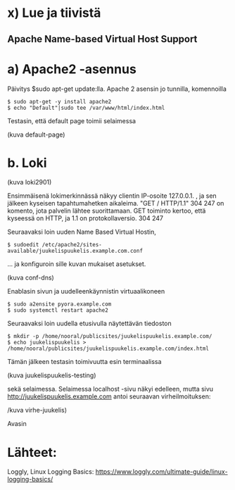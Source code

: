# x) Lue ja tiivistä

## Apache Name-based Virtual Host Support

# a) Apache2 -asennus

Päivitys $sudo apt-get update:lla. 
Apache 2 asensin jo tunnilla, komennoilla  

    $ sudo apt-get -y install apache2
    $ echo "Default"|sudo tee /var/www/html/index.html

Testasin, että default page toimii selaimessa

(kuva default-page)


# b. Loki

(kuva loki2901)

Ensimmäisenä lokimerkinnässä näkyy clientin IP-osoite 127.0.0.1. , ja sen jälkeen kyseisen tapahtumahetken aikaleima. "GET / HTTP/1.1" 304 247 on komento, jota palvelin lähtee suorittamaan. GET toiminto kertoo, että kyseessä on HTTP, ja 1.1 on protokollaversio. 
304 247



Seuraavaksi loin uuden Name Based Virtual Hostin, 

    $ sudoedit /etc/apache2/sites-available/juukelispuukelis.example.com.conf
    
... ja konfiguroin sille kuvan mukaiset asetukset.

(kuva conf-dns)

Enablasin sivun ja uudelleenkäynnistin virtuaalikoneen

    $ sudo a2ensite pyora.example.com
    $ sudo systemctl restart apache2

Seuraavaksi loin uudella etusivulla näytettävän tiedoston 

    $ mkdir -p /home/nooral/publicsites/juukelispuukelis.example.com/
    $ echo juukelispuukelis > /home/nooral/publicsites/juukelispuukelis.example.com/index.html

  Tämän jälkeen testasin toimivuutta esin terminaalissa

  (kuva juukelispuukelis-testing)

  sekä selaimessa. Selaimessa localhost -sivu näkyi edelleen, mutta sivu http://juukelispuukelis.example.com antoi seuraavan virheilmoituksen: 

  /kuva virhe-juukelis)

  Avasin 












  # Lähteet:

  Loggly, Linux Logging Basics: https://www.loggly.com/ultimate-guide/linux-logging-basics/
